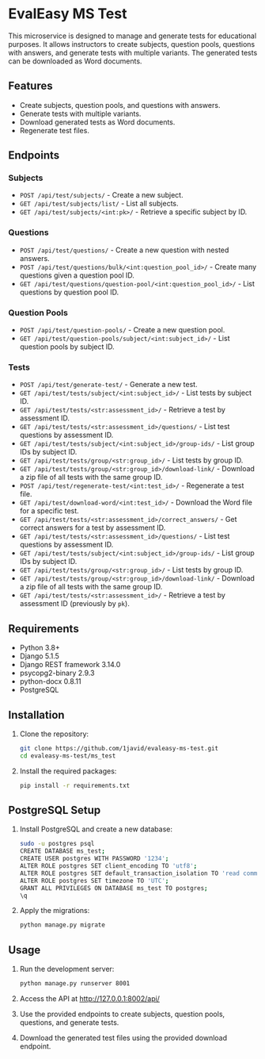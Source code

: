 # EvalEasy MS Test

This microservice is designed to manage and generate tests for educational purposes. It allows instructors to create subjects, question pools, questions with answers, and generate tests with multiple variants. The generated tests can be downloaded as Word documents.

## Features
- Create subjects, question pools, and questions with answers.
- Generate tests with multiple variants.
- Download generated tests as Word documents.
- Regenerate test files.

## Endpoints

### Subjects

- `POST /api/test/subjects/` - Create a new subject.
- `GET /api/test/subjects/list/` - List all subjects.
- `GET /api/test/subjects/<int:pk>/` - Retrieve a specific subject by ID.

### Questions

- `POST /api/test/questions/` - Create a new question with nested answers.
- `POST /api/test/questions/bulk/<int:question_pool_id>/` - Create many questions given a question pool ID.
- `GET /api/test/questions/question-pool/<int:question_pool_id>/` - List questions by question pool ID.

### Question Pools

- `POST /api/test/question-pools/` - Create a new question pool.
- `GET /api/test/question-pools/subject/<int:subject_id>/` - List question pools by subject ID.

### Tests

- `POST /api/test/generate-test/` - Generate a new test.
- `GET /api/test/tests/subject/<int:subject_id>/` - List tests by subject ID.
- `GET /api/test/tests/<str:assessment_id>/` - Retrieve a test by assessment ID.
- `GET /api/test/tests/<str:assessment_id>/questions/` - List test questions by assessment ID.
- `GET /api/test/tests/subject/<int:subject_id>/group-ids/` - List group IDs by subject ID.
- `GET /api/test/tests/group/<str:group_id>/` - List tests by group ID.
- `GET /api/test/tests/group/<str:group_id>/download-link/` - Download a zip file of all tests with the same group ID.
- `POST /api/test/regenerate-test/<int:test_id>/` - Regenerate a test file.
- `GET /api/test/download-word/<int:test_id>/` - Download the Word file for a specific test.
- `GET /api/test/tests/<str:assessment_id>/correct_answers/` - Get correct answers for a test by assessment ID.
- `GET /api/test/tests/<str:assessment_id>/questions/` - List test questions by assessment ID.
- `GET /api/test/tests/subject/<int:subject_id>/group-ids/` - List group IDs by subject ID.
- `GET /api/test/tests/group/<str:group_id>/` - List tests by group ID.
- `GET /api/test/tests/group/<str:group_id>/download-link/` - Download a zip file of all tests with the same group ID.
- `GET /api/test/tests/<str:assessment_id>/` - Retrieve a test by assessment ID (previously by `pk`).


## Requirements
- Python 3.8+
- Django 5.1.5
- Django REST framework 3.14.0
- psycopg2-binary 2.9.3
- python-docx 0.8.11
- PostgreSQL

## Installation
1. Clone the repository:
    ```sh
    git clone https://github.com/1javid/evaleasy-ms-test.git
    cd evaleasy-ms-test/ms_test
    ```

2. Install the required packages:
    ```sh
    pip install -r requirements.txt
    ```

## PostgreSQL Setup
1. Install PostgreSQL and create a new database:
    ```sh
    sudo -u postgres psql
    CREATE DATABASE ms_test;
    CREATE USER postgres WITH PASSWORD '1234';
    ALTER ROLE postgres SET client_encoding TO 'utf8';
    ALTER ROLE postgres SET default_transaction_isolation TO 'read committed';
    ALTER ROLE postgres SET timezone TO 'UTC';
    GRANT ALL PRIVILEGES ON DATABASE ms_test TO postgres;
    \q
    ```

2. Apply the migrations:
    ```sh
    python manage.py migrate
    ```

## Usage
1. Run the development server:
    ```sh
    python manage.py runserver 8001
    ```

2. Access the API at http://127.0.0.1:8002/api/

3. Use the provided endpoints to create subjects, question pools, questions, and generate tests.

4. Download the generated test files using the provided download endpoint.